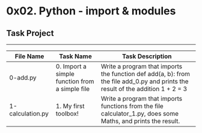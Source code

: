 # 0x02. Python - import & modules

## Task Project
---
File Name|Task Name|Task Description
---|---|---
0-add.py | 0. Import a simple function from a simple file | Write a program that imports the function def add(a, b): from the file add_0.py and prints the result of the addition 1 + 2 = 3
1-calculation.py | 1. My first toolbox! | Write a program that imports functions from the file calculator_1.py, does some Maths, and prints the result.